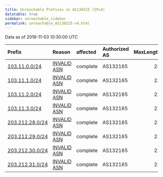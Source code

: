 ```yaml
---
title: Unreachable Prefixes in AS136525 (IPv4)
datatable: true
sidebar: unreachable_sidebar
permalink: unreachable_AS136525-v4.html
---
```


Data as of 2018-11-03 10:30:00 UTC


<div class="datatable-begin"></div>

| Prefix                                                   | Reason                                                                                                  | affected   | Authorized AS   |   MaxLength | Anchor                                       |   unreachable /24s |
|:---------------------------------------------------------|:--------------------------------------------------------------------------------------------------------|:-----------|:----------------|------------:|:---------------------------------------------|-------------------:|
| [103.11.0.0/24](https://stat.ripe.net/103.11.0.0/24)     | [INVALID ASN](https://rpki-validator.ripe.net/announcement-preview?asn=AS136525&prefix=103.11.0.0/24)   | complete   | AS132165        |          22 | [APNIC](unreachable_APNIC_RPKI_Root-v4.html) |                  1 |
| [103.11.1.0/24](https://stat.ripe.net/103.11.1.0/24)     | [INVALID ASN](https://rpki-validator.ripe.net/announcement-preview?asn=AS136525&prefix=103.11.1.0/24)   | complete   | AS132165        |          22 | [APNIC](unreachable_APNIC_RPKI_Root-v4.html) |                  1 |
| [103.11.2.0/24](https://stat.ripe.net/103.11.2.0/24)     | [INVALID ASN](https://rpki-validator.ripe.net/announcement-preview?asn=AS136525&prefix=103.11.2.0/24)   | complete   | AS132165        |          22 | [APNIC](unreachable_APNIC_RPKI_Root-v4.html) |                  1 |
| [103.11.3.0/24](https://stat.ripe.net/103.11.3.0/24)     | [INVALID ASN](https://rpki-validator.ripe.net/announcement-preview?asn=AS136525&prefix=103.11.3.0/24)   | complete   | AS132165        |          22 | [APNIC](unreachable_APNIC_RPKI_Root-v4.html) |                  1 |
| [203.212.28.0/24](https://stat.ripe.net/203.212.28.0/24) | [INVALID ASN](https://rpki-validator.ripe.net/announcement-preview?asn=AS136525&prefix=203.212.28.0/24) | complete   | AS132165        |          22 | [APNIC](unreachable_APNIC_RPKI_Root-v4.html) |                  1 |
| [203.212.29.0/24](https://stat.ripe.net/203.212.29.0/24) | [INVALID ASN](https://rpki-validator.ripe.net/announcement-preview?asn=AS136525&prefix=203.212.29.0/24) | complete   | AS132165        |          22 | [APNIC](unreachable_APNIC_RPKI_Root-v4.html) |                  1 |
| [203.212.30.0/24](https://stat.ripe.net/203.212.30.0/24) | [INVALID ASN](https://rpki-validator.ripe.net/announcement-preview?asn=AS136525&prefix=203.212.30.0/24) | complete   | AS132165        |          22 | [APNIC](unreachable_APNIC_RPKI_Root-v4.html) |                  1 |
| [203.212.31.0/24](https://stat.ripe.net/203.212.31.0/24) | [INVALID ASN](https://rpki-validator.ripe.net/announcement-preview?asn=AS136525&prefix=203.212.31.0/24) | complete   | AS132165        |          22 | [APNIC](unreachable_APNIC_RPKI_Root-v4.html) |                  1 |

<div class="datatable-end"></div>